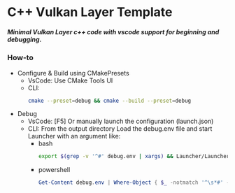 # C++ Vulkan Layer Template

##### Minimal Vulkan Layer c++ code with vscode support for beginning and debugging.

### How-to

- Configure & Build using CMakePresets
  - VsCode: Use CMake Tools UI
  - CLI:
    ```sh
    cmake --preset=debug && cmake --build --preset=debug
    ```
- Debug
  - VsCode: [F5] Or manually launch the configuration (launch.json)
  - CLI: From the output directory Load the debug.env file and start Launcher with an argument like:
    - bash
      ```bash
      export $(grep -v '^#' debug.env | xargs) && Launcher/Launcher vkgears
      ```
    - powershell
      ```powershell
      Get-Content debug.env | Where-Object { $_ -notmatch '^\s*#' -and $_ -notmatch '^\s*$' } | ForEach-Object { $k, $v = $_.Split('=', 2); [System.Environment]::SetEnvironmentVariable($k, $v) }; .\Launcher\Launcher.exe vkgears.exe
      ```
